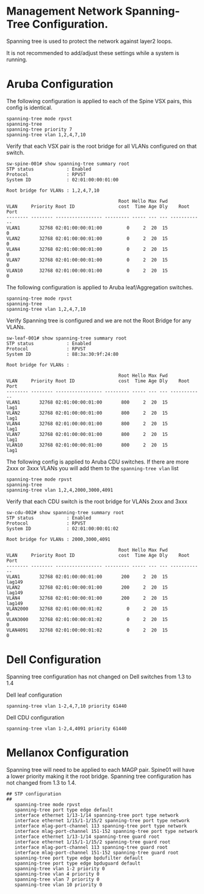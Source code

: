 # Management Network Spanning-Tree Configuration.

Spanning tree is used to protect the network against layer2 loops.

It is not recommended to add/adjust these settings while a system is running.

# Aruba Configuration

The following configuration is applied to each of the Spine VSX pairs, this config is identical.
```
spanning-tree mode rpvst
spanning-tree
spanning-tree priority 7
spanning-tree vlan 1,2,4,7,10
```

Verify that each VSX pair is the root bridge for all VLANs configured on that switch.
```
sw-spine-001# show spanning-tree summary root
STP status            : Enabled
Protocol              : RPVST
System ID             : 02:01:00:00:01:00

Root bridge for VLANs : 1,2,4,7,10

                                         Root Hello Max Fwd
VLAN     Priority Root ID                cost  Time Age Dly    Root Port
-------- -------- ----------------- --------- ----- --- --- ------------
VLAN1       32768 02:01:00:00:01:00         0     2  20  15            0
VLAN2       32768 02:01:00:00:01:00         0     2  20  15            0
VLAN4       32768 02:01:00:00:01:00         0     2  20  15            0
VLAN7       32768 02:01:00:00:01:00         0     2  20  15            0
VLAN10      32768 02:01:00:00:01:00         0     2  20  15            0
```

The following configuration is applied to Aruba leaf/Aggregation switches.
```
spanning-tree mode rpvst
spanning-tree
spanning-tree vlan 1,2,4,7,10
```

Verify Spanning tree is configured and we are not the Root Bridge for any VLANs.

```
sw-leaf-001# show spanning-tree summary root
STP status            : Enabled
Protocol              : RPVST
System ID             : 88:3a:30:9f:24:80

Root bridge for VLANs :

                                         Root Hello Max Fwd
VLAN     Priority Root ID                cost  Time Age Dly    Root Port
-------- -------- ----------------- --------- ----- --- --- ------------
VLAN1       32768 02:01:00:00:01:00       800     2  20  15         lag1
VLAN2       32768 02:01:00:00:01:00       800     2  20  15         lag1
VLAN4       32768 02:01:00:00:01:00       800     2  20  15         lag1
VLAN7       32768 02:01:00:00:01:00       800     2  20  15         lag1
VLAN10      32768 02:01:00:00:01:00       800     2  20  15         lag1
```

The following config is applied to Aruba CDU switches.
If there are more 2xxx or 3xxx VLANs you will add them to the ```spanning-tree vlan``` list
```
spanning-tree mode rpvst
spanning-tree
spanning-tree vlan 1,2,4,2000,3000,4091
```

Verify that each CDU switch is the root bridge for VLANs 2xxx and 3xxx

```
sw-cdu-002# show spanning-tree summary root
STP status            : Enabled
Protocol              : RPVST
System ID             : 02:01:00:00:01:02

Root bridge for VLANs : 2000,3000,4091

                                         Root Hello Max Fwd
VLAN     Priority Root ID                cost  Time Age Dly    Root Port
-------- -------- ----------------- --------- ----- --- --- ------------
VLAN1       32768 02:01:00:00:01:00       200     2  20  15       lag149
VLAN2       32768 02:01:00:00:01:00       200     2  20  15       lag149
VLAN4       32768 02:01:00:00:01:00       200     2  20  15       lag149
VLAN2000    32768 02:01:00:00:01:02         0     2  20  15            0
VLAN3000    32768 02:01:00:00:01:02         0     2  20  15            0
VLAN4091    32768 02:01:00:00:01:02         0     2  20  15            0
```

# Dell Configuration
Spanning tree configuration has not changed on Dell switches from 1.3 to 1.4

Dell leaf configuration
```
spanning-tree vlan 1-2,4,7,10 priority 61440
```

Dell CDU configuration
```
spanning-tree vlan 1-2,4,4091 priority 61440
```

# Mellanox Configuration

Spanning tree will need to be applied to each MAGP pair. Spine01 will have a lower priority making it the root bridge.
Spanning tree configuration has not changed from 1.3 to 1.4.

```
## STP configuration
##
   spanning-tree mode rpvst
   spanning-tree port type edge default
   interface ethernet 1/13-1/14 spanning-tree port type network
   interface ethernet 1/15/1-1/15/2 spanning-tree port type network
   interface mlag-port-channel 113 spanning-tree port type network
   interface mlag-port-channel 151-152 spanning-tree port type network
   interface ethernet 1/13-1/14 spanning-tree guard root
   interface ethernet 1/15/1-1/15/2 spanning-tree guard root
   interface mlag-port-channel 113 spanning-tree guard root
   interface mlag-port-channel 151-152 spanning-tree guard root
   spanning-tree port type edge bpdufilter default
   spanning-tree port type edge bpduguard default
   spanning-tree vlan 1-2 priority 0
   spanning-tree vlan 4 priority 0
   spanning-tree vlan 7 priority 0
   spanning-tree vlan 10 priority 0
```

